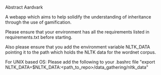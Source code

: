 Abstract Aardvark

A webapp which aims to help solidify the understanding of inheritance through the use of gamification. 

Please ensure that your environment has all the requirements listed in requirements.txt before starting. 

Also please ensure that you add the environment variable NLTK_DATA pointing it to the path which holds the NLTK data for the wordnet corpus. 

For UNIX based OS:
	Please add the following to your .bashrc file
		"export NLTK_DATA=$NLTK_DATA:<path_to_repo>/data_gathering/nltk_data"
